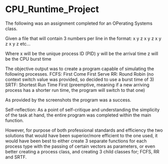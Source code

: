 # CPU_Runtime_Project

The following was an assignment completed for an OPerating Systems class.

Given a file that will contain 3 numbers per line in the format:
x y z
x y z 
x y z
x y z
etc...

Where x will be the unique process ID (PID)
y will be the arrival time
z will be the CPU burst time

The objective output was to create a program capable of simulating the following processes.
FCFS: First Come First Serve
RR: Round Robin (no context switch value was provided, so decided to use a burst time of 3)
SRTF: Shortest Run Time First (preemptive, meaning if a new arriving process has a shorter run time, the program will switch to that one)

As provided by the screenshots the program was a success. 

Self-reflection:
As a point of self-critique and understanding the simplicity of the task at hand, the entire program was completed within the main function.

However, for purpose of both professional standards and efficiency the two solutions that would have been superior/more efficient to the one used, it would have been best to either create 3 separate functions for each process type with the passing of certain vectors as parameters, or even better creating a process class, and creating 3 child classes for; FCFS, RR and SRTF.
